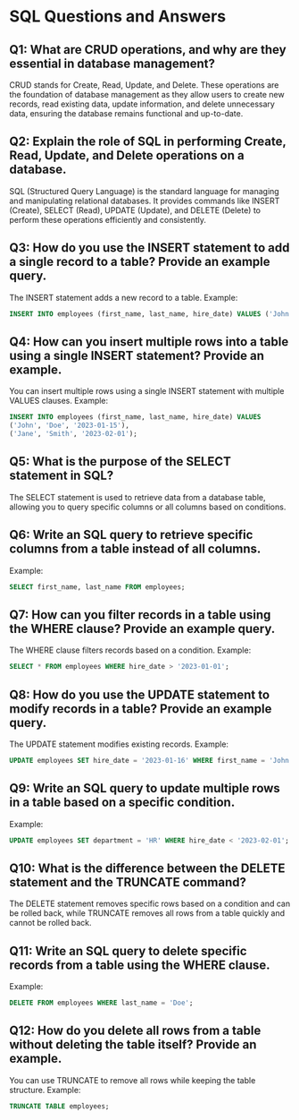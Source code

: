 # SQL Questions and Answers

## Q1: What are CRUD operations, and why are they essential in database management?
CRUD stands for Create, Read, Update, and Delete. These operations are the foundation of database management as they allow users to create new records, read existing data, update information, and delete unnecessary data, ensuring the database remains functional and up-to-date.

## Q2: Explain the role of SQL in performing Create, Read, Update, and Delete operations on a database.
SQL (Structured Query Language) is the standard language for managing and manipulating relational databases. It provides commands like INSERT (Create), SELECT (Read), UPDATE (Update), and DELETE (Delete) to perform these operations efficiently and consistently.

## Q3: How do you use the INSERT statement to add a single record to a table? Provide an example query.
The INSERT statement adds a new record to a table. Example:
```sql
INSERT INTO employees (first_name, last_name, hire_date) VALUES ('John', 'Doe', '2023-01-15');
```

## Q4: How can you insert multiple rows into a table using a single INSERT statement? Provide an example.
You can insert multiple rows using a single INSERT statement with multiple VALUES clauses. Example:
```sql
INSERT INTO employees (first_name, last_name, hire_date) VALUES 
('John', 'Doe', '2023-01-15'), 
('Jane', 'Smith', '2023-02-01');
```

## Q5: What is the purpose of the SELECT statement in SQL?
The SELECT statement is used to retrieve data from a database table, allowing you to query specific columns or all columns based on conditions.

## Q6: Write an SQL query to retrieve specific columns from a table instead of all columns.
Example:
```sql
SELECT first_name, last_name FROM employees;
```

## Q7: How can you filter records in a table using the WHERE clause? Provide an example query.
The WHERE clause filters records based on a condition. Example:
```sql
SELECT * FROM employees WHERE hire_date > '2023-01-01';
```

## Q8: How do you use the UPDATE statement to modify records in a table? Provide an example query.
The UPDATE statement modifies existing records. Example:
```sql
UPDATE employees SET hire_date = '2023-01-16' WHERE first_name = 'John';
```

## Q9: Write an SQL query to update multiple rows in a table based on a specific condition.
Example:
```sql
UPDATE employees SET department = 'HR' WHERE hire_date < '2023-02-01';
```

## Q10: What is the difference between the DELETE statement and the TRUNCATE command?
The DELETE statement removes specific rows based on a condition and can be rolled back, while TRUNCATE removes all rows from a table quickly and cannot be rolled back.

## Q11: Write an SQL query to delete specific records from a table using the WHERE clause.
Example:
```sql
DELETE FROM employees WHERE last_name = 'Doe';
```

## Q12: How do you delete all rows from a table without deleting the table itself? Provide an example.
You can use TRUNCATE to remove all rows while keeping the table structure. Example:
```sql
TRUNCATE TABLE employees;
```